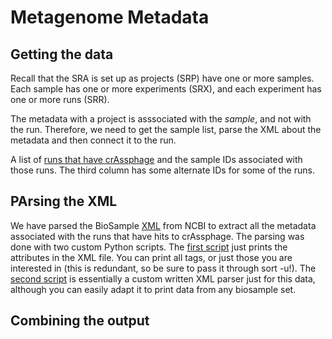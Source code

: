 # Metagenome Metadata

## Getting the data

Recall that the SRA is set up as projects (SRP) have one or more samples. Each sample has one or more experiments (SRX), and each experiment has one or more runs (SRR).

The metadata with a project is asssociated with the *sample*, and not with the run. Therefore, we need to get the sample list, parse the XML about the metadata and then connect it to the run.

A list of [runs that have crAssphage](sample_ids.txt) and the sample IDs associated with those runs. The third column has some alternate IDs for some of the runs.

## PArsing the XML

We have parsed the BioSample [XML](ftp://ftp.ncbi.nlm.nih.gov/biosample/) from NCBI to extract all the metadata associated with the runs that have hits to crAssphage. The parsing was done with two custom Python scripts. The [first script](https://github.com/linsalrob/EdwardsLab/blob/master/sra/sra_xml_print_all_attributes.py) just prints the attributes in the XML file. You can print all tags, or just those you are interested in (this is redundant, so be sure to pass it through sort -u!). The [second script](https://github.com/linsalrob/EdwardsLab/blob/master/sra/sra_xml.py) is essentially a custom written XML parser just for this data, although you can easily adapt it to print data from any biosample set.


## Combining the output 

